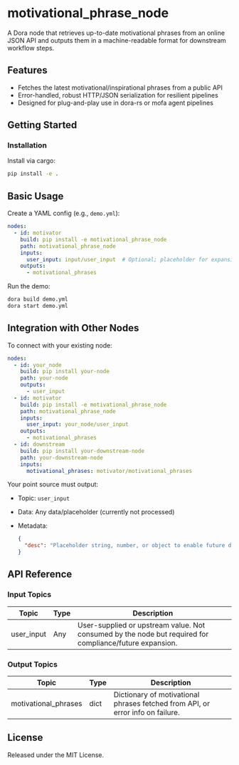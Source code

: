 # motivational_phrase_node

A Dora node that retrieves up-to-date motivational phrases from an online JSON API and outputs them in a machine-readable format for downstream workflow steps.

## Features
- Fetches the latest motivational/inspirational phrases from a public API
- Error-handled, robust HTTP/JSON serialization for resilient pipelines
- Designed for plug-and-play use in dora-rs or mofa agent pipelines

## Getting Started

### Installation
Install via cargo:
```bash
pip install -e .
```

## Basic Usage

Create a YAML config (e.g., `demo.yml`):

```yaml
nodes:
  - id: motivator
    build: pip install -e motivational_phrase_node
    path: motivational_phrase_node
    inputs:
      user_input: input/user_input  # Optional; placeholder for expansion
    outputs:
      - motivational_phrases
```

Run the demo:

```bash
dora build demo.yml
dora start demo.yml
```


## Integration with Other Nodes

To connect with your existing node:

```yaml
nodes:
  - id: your_node
    build: pip install your-node
    path: your-node
    outputs:
      - user_input
  - id: motivator
    build: pip install -e motivational_phrase_node
    path: motivational_phrase_node
    inputs:
      user_input: your_node/user_input
    outputs:
      - motivational_phrases
  - id: downstream
    build: pip install your-downstream-node
    path: your-downstream-node
    inputs:
      motivational_phrases: motivator/motivational_phrases
```

Your point source must output:

* Topic: `user_input`
* Data: Any data/placeholder (currently not processed)
* Metadata:

  ```json
  {
    "desc": "Placeholder string, number, or object to enable future dataflow extensibility."
  }
  ```

## API Reference

### Input Topics

| Topic      | Type    | Description                                                                                    |
| ---------- | ------- | ---------------------------------------------------------------------------------------------- |
| user_input | Any     | User-supplied or upstream value. Not consumed by the node but required for compliance/future expansion. |

### Output Topics

| Topic                 | Type           | Description                                        |
| --------------------- | -------------- | -------------------------------------------------- |
| motivational_phrases  | dict           | Dictionary of motivational phrases fetched from API, or error info on failure. |


## License

Released under the MIT License.
